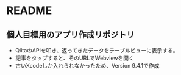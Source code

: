 # README
## 個人目標用のアプリ作成リポジトリ

- QiitaのAPIを叩き、返ってきたデータをテーブルビューに表示する。
- 記事をタップすると、そのURLでWebviewを開く
- 古いXcodeしか入れられなかったため、Version 9.4.1で作成
